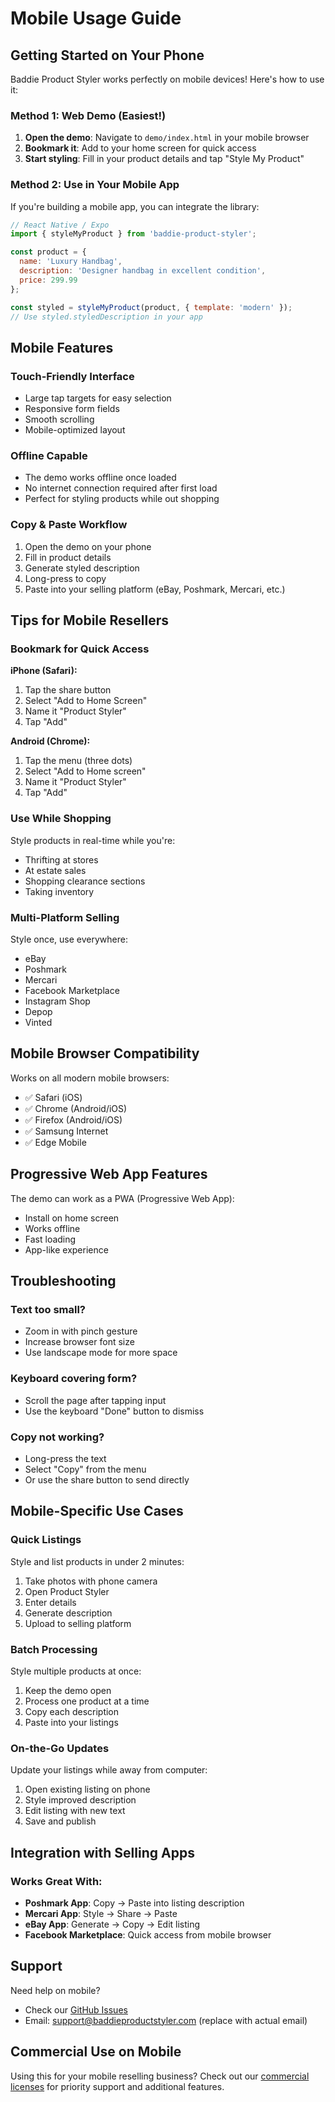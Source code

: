 # Mobile Usage Guide

## Getting Started on Your Phone

Baddie Product Styler works perfectly on mobile devices! Here's how to use it:

### Method 1: Web Demo (Easiest!)

1. **Open the demo**: Navigate to `demo/index.html` in your mobile browser
2. **Bookmark it**: Add to your home screen for quick access
3. **Start styling**: Fill in your product details and tap "Style My Product"

### Method 2: Use in Your Mobile App

If you're building a mobile app, you can integrate the library:

```javascript
// React Native / Expo
import { styleMyProduct } from 'baddie-product-styler';

const product = {
  name: 'Luxury Handbag',
  description: 'Designer handbag in excellent condition',
  price: 299.99
};

const styled = styleMyProduct(product, { template: 'modern' });
// Use styled.styledDescription in your app
```

## Mobile Features

### Touch-Friendly Interface
- Large tap targets for easy selection
- Responsive form fields
- Smooth scrolling
- Mobile-optimized layout

### Offline Capable
- The demo works offline once loaded
- No internet connection required after first load
- Perfect for styling products while out shopping

### Copy & Paste Workflow
1. Open the demo on your phone
2. Fill in product details
3. Generate styled description
4. Long-press to copy
5. Paste into your selling platform (eBay, Poshmark, Mercari, etc.)

## Tips for Mobile Resellers

### Bookmark for Quick Access
**iPhone (Safari):**
1. Tap the share button
2. Select "Add to Home Screen"
3. Name it "Product Styler"
4. Tap "Add"

**Android (Chrome):**
1. Tap the menu (three dots)
2. Select "Add to Home screen"
3. Name it "Product Styler"
4. Tap "Add"

### Use While Shopping
Style products in real-time while you're:
- Thrifting at stores
- At estate sales
- Shopping clearance sections
- Taking inventory

### Multi-Platform Selling
Style once, use everywhere:
- eBay
- Poshmark
- Mercari
- Facebook Marketplace
- Instagram Shop
- Depop
- Vinted

## Mobile Browser Compatibility

Works on all modern mobile browsers:
- ✅ Safari (iOS)
- ✅ Chrome (Android/iOS)
- ✅ Firefox (Android/iOS)
- ✅ Samsung Internet
- ✅ Edge Mobile

## Progressive Web App Features

The demo can work as a PWA (Progressive Web App):
- Install on home screen
- Works offline
- Fast loading
- App-like experience

## Troubleshooting

### Text too small?
- Zoom in with pinch gesture
- Increase browser font size
- Use landscape mode for more space

### Keyboard covering form?
- Scroll the page after tapping input
- Use the keyboard "Done" button to dismiss

### Copy not working?
- Long-press the text
- Select "Copy" from the menu
- Or use the share button to send directly

## Mobile-Specific Use Cases

### Quick Listings
Style and list products in under 2 minutes:
1. Take photos with phone camera
2. Open Product Styler
3. Enter details
4. Generate description
5. Upload to selling platform

### Batch Processing
Style multiple products at once:
1. Keep the demo open
2. Process one product at a time
3. Copy each description
4. Paste into your listings

### On-the-Go Updates
Update your listings while away from computer:
1. Open existing listing on phone
2. Style improved description
3. Edit listing with new text
4. Save and publish

## Integration with Selling Apps

### Works Great With:
- **Poshmark App**: Copy → Paste into listing description
- **Mercari App**: Style → Share → Paste
- **eBay App**: Generate → Copy → Edit listing
- **Facebook Marketplace**: Quick access from mobile browser

## Support

Need help on mobile?
- Check our [GitHub Issues](https://github.com/lovetrulymichelle-tech/Baddie-product-styler/issues)
- Email: support@baddieproductstyler.com (replace with actual email)

## Commercial Use on Mobile

Using this for your mobile reselling business? Check out our [commercial licenses](PRICING.md) for priority support and additional features.
